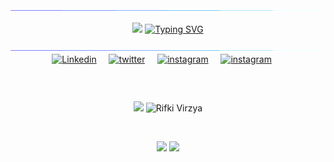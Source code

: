 <!-- ## Hi 👋, I am Rifki Virzya, a technology ❤ enthusiast. -->
<img  src="assets/borderseperator.gif">
<p align="center">
<img src ="https://media.giphy.com/media/v1.Y2lkPTc5MGI3NjExdmxmY3YzNXdqbnk3YW9saHFzMXA4dGYzcThkcjE0aHliMWlscm43byZlcD12MV9pbnRlcm5hbF9naWZfYnlfaWQmY3Q9Zw/2IudUHdI075HL02Pkk/giphy.gif" style="margin-top:30">
<a href="https://git.io/typing-svg"><img src="https://readme-typing-svg.demolab.com?font=Playfair+Display&weight=500&pause=100&color=B9C0F7&background=FFF7F700&center=true&vCenter=true&multiline=true&random=false&width=435&height=80&lines=Rifki+Virzya;Bandung+Institute+of+Technology" alt="Typing SVG" /></a>
</p>
<img  src="assets/borderseperator.gif">

<div style="display: flex; justify-content: center;">

  <!-- Gambar pertama -->
<a href="https://www.linkedin.com/in/rifki-virzya-851bb6284">
<img src="https://img.shields.io/badge/linkedin-%230077B5.svg?&style=for-the-badge&logo=linkedin&logoColor=white" alt="Linkedin" />
</a>
<!-- 
[![linkedin](https://img.shields.io/badge/linkedin-%230077B5.svg?&style=for-the-badge&logo=linkedin&logoColor=white)](https://www.linkedin.com/in/rifki-virzya-851bb6284/)

  <!-- Spasi antara gambar -->

&nbsp;&nbsp;&nbsp;&nbsp;&nbsp;

  <!-- Gambar kedua -->
<a href="https://twitter.com/rifki_virzya">
<img src="https://img.shields.io/badge/twitter-%231DA1F2.svg?&style=for-the-badge&logo=twitter&logoColor=white" alt="twitter" />
</a>

<!-- [![twitter](https://img.shields.io/badge/twitter-%231DA1F2.svg?&style=for-the-badge&logo=twitter&logoColor=white)](https://twitter.com/rifki_virzya) -->

  <!-- Spasi antara gambar -->

&nbsp;&nbsp;&nbsp;&nbsp;&nbsp;

  <!-- Gambar ketiga -->
<a href="https://www.instagram.com/rifki_virzya">
<img src="https://img.shields.io/badge/instagram-%23E4405F.svg?&style=for-the-badge&logo=instagram&logoColor=white" alt="instagram" />
</a>

<!-- [![instagram](https://img.shields.io/badge/instagram-%23E4405F.svg?&style=for-the-badge&logo=instagram&logoColor=white)](https://www.instagram.com/rifki_virzya) -->

  <!-- Spasi antara gambar -->

&nbsp;&nbsp;&nbsp;&nbsp;&nbsp;

  <!-- Gambar keempat -->
<a href="mailto:rifkiqizara23@gmail.com">
<img src="https://img.shields.io/badge/gmail-%23EE0000.svg?&style=for-the-badge&logo=gmail&logoColor=white" alt="instagram" />
</a>
<!-- [![email](https://img.shields.io/badge/gmail-%23EE0000.svg?&style=for-the-badge&logo=gmail&logoColor=white)](mailto:rifkiqizara23@gmail.com) -->

  <!-- Spasi antara gambar -->

&nbsp;&nbsp;&nbsp;&nbsp;&nbsp;

  <!-- Dan seterusnya... -->

</div>

<!-- ![Visits Badge](https://badges.pufler.dev/visits/rifchzschki/rifchzschki?style=for-the-badge) -->

<!-- <h4>(Also likes to be enthusiastic about everything else 🤩)</h4>
<p><strong>Everything else:</strong></p>
<p>I am a final year Computer Engineering student at Thapar Institute of Engineering and Technology. I like learning and creating stuff. </p>
<br/> -->

<!-- [![@abhishek-choudharys' Holopin board](https://holopin.me/abhishekchoudhary)](https://holopin.io/@abhishekchoudhary) -->

<!-- ## Stuff I do/know 👨‍💻 🛠:
</br>
<p align="center"> -->

<!-- For more icons please follow  https://github.com/MikeCodesDotNET/ColoredBadges -->
<!--
<img src="https://raw.githubusercontent.com/MikeCodesDotNET/ColoredBadges/master/svg/dev/languages/python.svg" alt="python" width="120" hight="50">
<img src="https://github.com/MikeCodesDotNET/ColoredBadges/raw/master/svg/dev/misc/ai.svg" alt="AI" width="90" hight="50">
<img src="https://github.com/MikeCodesDotNET/ColoredBadges/raw/master/svg/dev/misc/datascience.svg" alt="datascience" width="180" hight="50">
<img src="https://raw.githubusercontent.com/MikeCodesDotNET/ColoredBadges/master/svg/dev/frameworks/qt.svg" alt="qt" width="85" hight="50">
<img src="https://raw.githubusercontent.com/MikeCodesDotNET/ColoredBadges/master/svg/dev/languages/html.svg" alt="html5"  width="120" hight="50">
<img src="https://github.com/MikeCodesDotNET/ColoredBadges/raw/master/svg/dev/languages/r.svg" alt="r" width="90" hight="50">

</br>
<img src="https://github.com/MikeCodesDotNET/ColoredBadges/raw/master/svg/dev/services/google_cloud_platform.svg" alt="google_cloud_platform" width="270" hight="50">
<img src="https://github.com/MikeCodesDotNET/ColoredBadges/raw/master/svg/dev/tools/visualstudio_code.svg" alt="visualstudio_code" width="240" hight="50">
<img src="https://github.com/MikeCodesDotNET/ColoredBadges/raw/master/svg/devices/pc.svg" alt="pc" width="110" hight="50">
<img src="https://github.com/MikeCodesDotNET/ColoredBadges/raw/master/svg/dev/tools/powershell.svg" alt="powershell" width="170" hight="50">
</br>

<img src="https://raw.githubusercontent.com/MikeCodesDotNET/ColoredBadges/master/svg/dev/services/codechef.svg" alt="codechef" width="160" hight="50">
<img src="https://github.com/MikeCodesDotNET/ColoredBadges/raw/master/svg/dev/services/leetcode.svg" alt="edge" width="140" hight="50">
<img src="https://github.com/MikeCodesDotNET/ColoredBadges/raw/master/svg/dev/services/hackerrank.svg" alt="playstation" width="160" hight="50">
<img src="https://github.com/MikeCodesDotNET/ColoredBadges/raw/master/svg/dev/misc/gamedev.svg" alt="gamedev" width="150" hight="50">
</br>
<i>I plan to add a lot more.</i> -->
<!--
<img src="https://github.com/MikeCodesDotNET/ColoredBadges/raw/master/svg/social/gmail.svg" alt="email" width="115" hight="50">
<img src="https://github.com/MikeCodesDotNET/ColoredBadges/raw/master/svg/social/outlook.svg" alt="outlook" width="130" hight="50">
<img src="https://github.com/MikeCodesDotNET/ColoredBadges/raw/master/svg/social/telegram.svg" alt="telegram" width="140" hight="50">
-->
<!-- </p> -->

</br>
<p align="center"> 
  <img src="https://github-readme-stats-sigma-five.vercel.app/api?username=rifchzschki&show_icons=true&theme=tokyonight&count_private=true" width="445" />
  <img src="https://github-readme-stats-sigma-five.vercel.app/api/top-langs/?username=rifchzschki&hide=TeX,OpenEdge%20ABL&layout=compact&show_icons=true&theme=tokyonight&count_private=true" alt="Rifki Virzya" width="390"/>

</p>
<br/>

<p align="center"> 
  <img src="https://github-readme-streak-stats.herokuapp.com/?user=rifchzschki&theme=blue-green" />

   <img src= "https://github-profile-trophy.vercel.app/?username=rifchzschki&theme=onedark" />
</p>
<!-- <br/> -->

<!---------------------------------------------------------------------------------------------------------------------------------------------------------------------->
<!----------------------------------------------------------------Extra stuff ------------------------------------------------------------------------------------------>
<!---------------------------------------------------------------------------------------------------------------------------------------------------------------------->
<!---------------------------------------------------------------------------------------------------------------------------------------------------------------------->
<!--
<div align="left">
<a href="https://github.com/abhishek-choudharys/PokemonGAN">
  <img align="center" src="https://github-readme-stats.vercel.app/api/pin/?username=abhishek-choudharys&repo=PokemonGAN&theme=dracula" />
</a>
</div>

<img src="https://media.giphy.com/media/du3J3cXyzhj75IOgvA/giphy.gif" alt="github" width="20%" height="10%">


![Top Langs](https://github-readme-stats.vercel.app/api/top-langs/?username=abhishek-choudharys&hide=TeX&layout=compact)
![Top Langs](https://github-readme-stats.vercel.app/api/top-langs/?username=abhishek-choudharys&hide=TeX,OpenEdge%20ABL&layout=compact)
![Visitor Badge](https://visitor-badge.laobi.icu/badge?page_id=abhishek-choudharys.abhishek-choudharys)




**Languages and Tools:**
<code><img height="25" src="https://raw.githubusercontent.com/github/explore/80688e429a7d4ef2fca1e82350fe8e3517d3494d/topics/python/python.png"></code>
<code><img height="25" src="https://raw.githubusercontent.com/github/explore/80688e429a7d4ef2fca1e82350fe8e3517d3494d/topics/visual-studio-code/visual-studio-code.png"></code>
<code><img height="25" src="https://raw.githubusercontent.com/github/explore/80688e429a7d4ef2fca1e82350fe8e3517d3494d/topics/git/git.png"></code>
<code><img height="25" src="https://raw.githubusercontent.com/github/explore/80688e429a7d4ef2fca1e82350fe8e3517d3494d/topics/terminal/terminal.png"></code>

<a href="https://www.linkedin.com/in/rifki-virzya-851bb6284/">
  <img align="left" alt="Rifki's LinkdeIN" width="22px" src="https://cdn.jsdelivr.net/npm/simple-icons@v3/icons/linkedin.svg" />
</a>
<a href="https://www.instagram.com/rifki_virzya">
  <img align="left" alt="Rifki's Instagram" width="22px" src="https://cdn.jsdelivr.net/npm/simple-icons@v3/icons/instagram.svg" />
</a>
<a href="https://twitter.com/rifki_virzya">
  <img align="left" alt="Rifki's Twitter" width="22px" src="https://cdn.jsdelivr.net/npm/simple-icons@v3/icons/twitter.svg" />
</a>
<p>
    <img src="https://img.shields.io/badge/-Visual%20Studio%20Code-23A9F2?style=flat-square&logo=Visual%20Studio%20Code&logoColor=white"/>
    <img src="https://img.shields.io/badge/-Github-181717?style=flat-square&logo=GitHub&logoColor=white"/>
    <img src="https://img.shields.io/badge/-Git-F44D27?style=flat-square&logo=Git&logoColor=white"/>
    <img src="https://img.shields.io/badge/-NPM-CB3837?style=flat-square&logo=NPM&logoColor=white"/>
    <img src="https://img.shields.io/badge/-Apache-D22128?style=flat-square&logo=Apache&logoColor=white"/>
    <img src="https://img.shields.io/badge/-Trello-0079BF?style=flat-square&logo=Trello&logoColor=white"/>
    <img src="https://img.shields.io/badge/-Slack-E01563?style=flat-square&logo=Slack&logoColor=white"/>
    <img src="https://img.shields.io/badge/-Sketch-FA6400?style=flat-square&logo=Sketch&logoColor=white"/>
    <img src="https://img.shields.io/badge/-MySQL-F29111?style=flat-square&logo=MySQL&logoColor=white"/>
    <img src="https://img.shields.io/badge/-Insomnia-5849BE?style=flat-square&logo=Insomnia&logoColor=white"/><br/>
    <img src="https://img.shields.io/badge/-Vue.js-42B883?style=flat-square&logo=Vue.js&logoColor=white"/>
    <img src="https://img.shields.io/badge/-Laravel-F55247?style=flat-square&logo=Laravel&logoColor=white"/>
    <img src="https://img.shields.io/badge/-Lumen-E74430?style=flat-square&logo=Lumen&logoColor=white"/>
    <img src="https://img.shields.io/badge/-Storybook-FF4785?style=flat-square&logo=Storybook&logoColor=white"/>
    <img src="https://img.shields.io/badge/-WebPack-1C78C0?style=flat-square&logo=WebPack&logoColor=white"/>
    <img src="https://img.shields.io/badge/-ESLint-4B32C3?style=flat-square&logo=ESLint&logoColor=white"/>
    <img src="https://img.shields.io/badge/-HTML5-E34F26?style=flat-square&logo=HTML5&logoColor=white"/>
    <img src="https://img.shields.io/badge/-CSS3-1572B6?style=flat-square&logo=CSS3&logoColor=white"/>
    <img src="https://img.shields.io/badge/-Debian-A80030?style=flat-square&logo=Debian&logoColor=white"/>
    <img src="https://img.shields.io/badge/-Google%20Cloud-4285F4?style=flat-square&logo=Google%20Cloud&logoColor=white"/>
    <img src="https://img.shields.io/badge/-OVH%20Cloud-123F6D?style=flat-square&logo=OVH&logoColor=white"/>
    <img src="https://img.shields.io/badge/-Codacy-222F29?style=flat-square&logo=Codacy&logoColor=white"/>
  </p>
<p>
  <img align="left" width="490" height="165" src="https://github-readme-stats.vercel.app/api?username=rifchzschki&icons=true&hide_border=false&line_height=20&title_color=f69673&icon_color=1b93c9&show_owner=true"/>
</p>
-->
